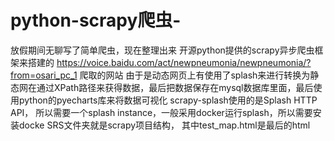 # python-scrapy爬虫-
放假期间无聊写了简单爬虫，现在整理出来
开源python提供的scrapy异步爬虫框架来搭建的
https://voice.baidu.com/act/newpneumonia/newpneumonia/?from=osari_pc_1 爬取的网站 
由于是动态网页上有使用了splash来进行转换为静态网在通过XPath路径来获得数据，最后把数据保存在mysql数据库里面，最后使用python的pyecharts库来将数据可视化
scrapy-splash使用的是Splash HTTP API， 所以需要一个splash instance，一般采用docker运行splash，所以需要安装docke
SRS文件夹就是scrapy项目结构， 其中test_map.html是最后的html
